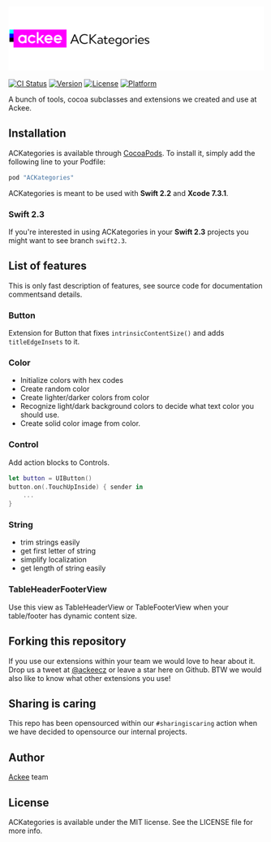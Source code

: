 ![ackee|ACKategories](https://github.com/AckeeCZ/ACKategories/blob/master/Resources/cover-image.png)

[![CI Status](http://img.shields.io/travis/AckeeCZ/ACKategories.svg?style=flat)](https://travis-ci.org/AckeeCZ/ACKategories)
[![Version](https://img.shields.io/cocoapods/v/ACKategories.svg?style=flat)](http://cocoapods.org/pods/ACKategories)
[![License](https://img.shields.io/cocoapods/l/ACKategories.svg?style=flat)](http://cocoapods.org/pods/ACKategories)
[![Platform](https://img.shields.io/cocoapods/p/ACKategories.svg?style=flat)](http://cocoapods.org/pods/ACKategories)

A bunch of tools, cocoa subclasses and extensions we created and use at Ackee.

## Installation

ACKategories is available through [CocoaPods](http://cocoapods.org). To install it, simply add the following line to your Podfile:

```ruby
pod "ACKategories"
```
ACKategories is meant to be used with **Swift 2.2** and **Xcode 7.3.1**.

### Swift 2.3
If you're interested in using ACKategories in your **Swift 2.3** projects you might want to see branch `swift2.3`.

## List of features
This is only fast description of features, see source code for documentation commentsand details.

### Button
Extension for Button that fixes `intrinsicContentSize()` and adds `titleEdgeInsets` to it.

### Color
- Initialize colors with hex codes
- Create random color
- Create lighter/darker colors from color
- Recognize light/dark background colors to decide what text color you should use.
- Create solid color image from color.

### Control
Add action blocks to Controls.
```swift
let button = UIButton()
button.on(.TouchUpInside) { sender in
	...
}
```

### String
- trim strings easily
- get first letter of string
- simplify localization
- get length of string easily

### TableHeaderFooterView
Use this view as TableHeaderView or TableFooterView when your table/footer has dynamic content size.

## Forking this repository 
If you use our extensions within your team we would love to hear about it. Drop us a tweet at [@ackeecz][1] or leave a star here on Github. BTW we would also like to know what other extensions you use!

## Sharing is caring
This repo has been opensourced within our `#sharingiscaring` action when we have decided to opensource our internal projects.

## Author

[Ackee](https://ackee.cz) team

## License

ACKategories is available under the MIT license. See the LICENSE file for more info.

[1]:	https://twitter.com/AckeeCZ
